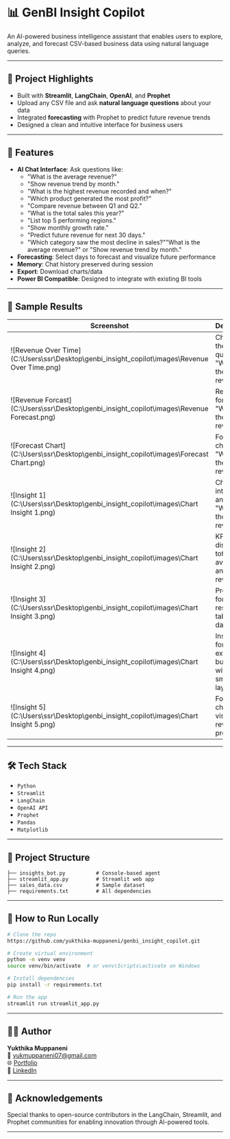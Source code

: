 # 📊 GenBI Insight Copilot

An AI-powered business intelligence assistant that enables users to explore, analyze, and forecast CSV-based business data using natural language queries.

---

## 🚀 Project Highlights
- Built with **Streamlit**, **LangChain**, **OpenAI**, and **Prophet**
- Upload any CSV file and ask **natural language questions** about your data
- Integrated **forecasting** with Prophet to predict future revenue trends
- Designed a clean and intuitive interface for business users

---

## 🔧 Features
- **AI Chat Interface**: Ask questions like:
  - "What is the average revenue?"
  - "Show revenue trend by month."
  - "What is the highest revenue recorded and when?"
  - "Which product generated the most profit?"
  - "Compare revenue between Q1 and Q2."
  - "What is the total sales this year?"
  - "List top 5 performing regions."
  - "Show monthly growth rate."
  - "Predict future revenue for next 30 days."
  - "Which category saw the most decline in sales?""What is the average revenue?" or "Show revenue trend by month."
- **Forecasting**: Select days to forecast and visualize future performance
- **Memory**: Chat history preserved during session
- **Export**: Download charts/data 
- **Power BI Compatible**: Designed to integrate with existing BI tools

---

## 📂 Sample Results

| Screenshot | Description |
|-----------|-------------|
| ![Revenue Over Time](C:\Users\ssr\Desktop\genbi_insight_copilot\images\Revenue Over Time.png) | Chart for the question "What is the average revenue?" |
| ![Revenue Forcast](C:\Users\ssr\Desktop\genbi_insight_copilot\images\Revenue Forecast.png) | Revenue forecast for "What is the average revenue?" |
| ![Forecast Chart](C:\Users\ssr\Desktop\genbi_insight_copilot\images\Forecast Chart.png) | Forecast chart for "What is the average revenue?" |
| ![Insight 1](C:\Users\ssr\Desktop\genbi_insight_copilot\images\Chart Insight 1.png) | Chat interface answering "What is the average revenue?" |
| ![Insight 2](C:\Users\ssr\Desktop\genbi_insight_copilot\images\Chart Insight 2.png) | KPI cards displaying total, average, and max revenue |
| ![Insight 3](C:\Users\ssr\Desktop\genbi_insight_copilot\images\Chart Insight 3.png) | Prophet forecast results table for 14 days |
| ![Insight 4](C:\Users\ssr\Desktop\genbi_insight_copilot\images\Chart Insight 4.png) | Insight and forecast export buttons with smooth layout |
| ![Insight 5](C:\Users\ssr\Desktop\genbi_insight_copilot\images\Chart Insight 5.png) | Forecast chart visualizing revenue projection |

---

## 🛠️ Tech Stack
- `Python`
- `Streamlit`
- `LangChain`
- `OpenAI API`
- `Prophet`
- `Pandas`
- `Matplotlib`

---

## 📂 Project Structure
```
├── insights_bot.py          # Console-based agent
├── streamlit_app.py         # Streamlit web app
├── sales_data.csv           # Sample dataset
├── requirements.txt         # All dependencies
```

---

## 🧪 How to Run Locally
```bash
# Clone the repo
https://github.com/yukthika-muppaneni/genbi_insight_copilot.git

# Create virtual environment
python -m venv venv
source venv/bin/activate  # or venv\Scripts\activate on Windows

# Install dependencies
pip install -r requirements.txt

# Run the app
streamlit run streamlit_app.py
```

---

## 🙋‍♀️ Author
**Yukthika Muppaneni**  
📧 yukmuppaneni07@gmail.com  
🌐 [Portfolio](https://yukmuppaneni07.wixsite.com/my-site-4)  
🔗 [LinkedIn](https://www.linkedin.com/in/yukthika-muppaneni-397b21213)

---

## 🌟 Acknowledgements
Special thanks to open-source contributors in the LangChain, Streamlit, and Prophet communities for enabling innovation through AI-powered tools.

---

